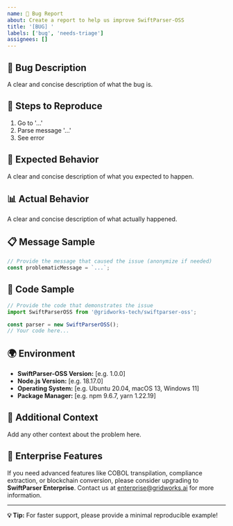 ```yaml
---
name: 🐛 Bug Report
about: Create a report to help us improve SwiftParser-OSS
title: '[BUG] '
labels: ['bug', 'needs-triage']
assignees: []
---
```


## 🐛 Bug Description
A clear and concise description of what the bug is.

## 📝 Steps to Reproduce
1. Go to '...'
2. Parse message '...'
3. See error

## 🎯 Expected Behavior
A clear and concise description of what you expected to happen.

## 📊 Actual Behavior
A clear and concise description of what actually happened.

## 📋 Message Sample
```javascript
// Provide the message that caused the issue (anonymize if needed)
const problematicMessage = `...`;
```

## 🔧 Code Sample
```javascript
// Provide the code that demonstrates the issue
import SwiftParserOSS from '@gridworks-tech/swiftparser-oss';

const parser = new SwiftParserOSS();
// Your code here...
```

## 🌍 Environment
- **SwiftParser-OSS Version:** [e.g. 1.0.0]
- **Node.js Version:** [e.g. 18.17.0]
- **Operating System:** [e.g. Ubuntu 20.04, macOS 13, Windows 11]
- **Package Manager:** [e.g. npm 9.6.7, yarn 1.22.19]

## 📎 Additional Context
Add any other context about the problem here.

## 🎯 Enterprise Features
If you need advanced features like COBOL transpilation, compliance extraction, or blockchain conversion, please consider upgrading to **SwiftParser Enterprise**. Contact us at enterprise@gridworks.ai for more information.

---
**💡 Tip:** For faster support, please provide a minimal reproducible example!